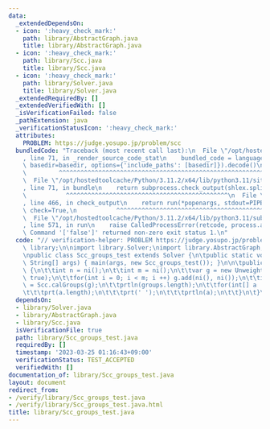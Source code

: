 ```yaml
---
data:
  _extendedDependsOn:
  - icon: ':heavy_check_mark:'
    path: library/AbstractGraph.java
    title: library/AbstractGraph.java
  - icon: ':heavy_check_mark:'
    path: library/Scc.java
    title: library/Scc.java
  - icon: ':heavy_check_mark:'
    path: library/Solver.java
    title: library/Solver.java
  _extendedRequiredBy: []
  _extendedVerifiedWith: []
  _isVerificationFailed: false
  _pathExtension: java
  _verificationStatusIcon: ':heavy_check_mark:'
  attributes:
    PROBLEM: https://judge.yosupo.jp/problem/scc
  bundledCode: "Traceback (most recent call last):\n  File \"/opt/hostedtoolcache/Python/3.11.2/x64/lib/python3.11/site-packages/onlinejudge_verify/documentation/build.py\"\
    , line 71, in _render_source_code_stat\n    bundled_code = language.bundle(stat.path,\
    \ basedir=basedir, options={'include_paths': [basedir]}).decode()\n          \
    \         ^^^^^^^^^^^^^^^^^^^^^^^^^^^^^^^^^^^^^^^^^^^^^^^^^^^^^^^^^^^^^^^^^^^^^^^^^^^^^^^^^\n\
    \  File \"/opt/hostedtoolcache/Python/3.11.2/x64/lib/python3.11/site-packages/onlinejudge_verify/languages/user_defined.py\"\
    , line 71, in bundle\n    return subprocess.check_output(shlex.split(command))\n\
    \           ^^^^^^^^^^^^^^^^^^^^^^^^^^^^^^^^^^^^^^^^^^^^^\n  File \"/opt/hostedtoolcache/Python/3.11.2/x64/lib/python3.11/subprocess.py\"\
    , line 466, in check_output\n    return run(*popenargs, stdout=PIPE, timeout=timeout,\
    \ check=True,\n           ^^^^^^^^^^^^^^^^^^^^^^^^^^^^^^^^^^^^^^^^^^^^^^^^^^^^^^^^^\n\
    \  File \"/opt/hostedtoolcache/Python/3.11.2/x64/lib/python3.11/subprocess.py\"\
    , line 571, in run\n    raise CalledProcessError(retcode, process.args,\nsubprocess.CalledProcessError:\
    \ Command '['false']' returned non-zero exit status 1.\n"
  code: "// verification-helper: PROBLEM https://judge.yosupo.jp/problem/scc\n\npackage\
    \ library;\n\nimport library.Solver;\nimport library.AbstractGraph;\nimport library.Scc;\n\
    \npublic class Scc_groups_test extends Solver {\n\tpublic static void main(final\
    \ String[] args) { main(args, new Scc_groups_test()); }\n\n\tpublic void solve()\
    \ {\n\t\tint n = ni();\n\t\tint m = ni();\n\t\tvar g = new UnweightedListGraph(n,\
    \ true);\n\t\tfor(int i = 0; i < m; i ++) g.add(ni(), ni());\n\t\tint groups[][]\
    \ = Scc.calGroups(g);\n\t\tprtln(groups.length);\n\t\tfor(int[] a : groups) {\n\
    \t\t\tprt(a.length);\n\t\t\tprt(' ');\n\t\t\tprtln(a);\n\t\t}\n\t}\n}"
  dependsOn:
  - library/Solver.java
  - library/AbstractGraph.java
  - library/Scc.java
  isVerificationFile: true
  path: library/Scc_groups_test.java
  requiredBy: []
  timestamp: '2023-03-25 01:16:43+09:00'
  verificationStatus: TEST_ACCEPTED
  verifiedWith: []
documentation_of: library/Scc_groups_test.java
layout: document
redirect_from:
- /verify/library/Scc_groups_test.java
- /verify/library/Scc_groups_test.java.html
title: library/Scc_groups_test.java
---
```

